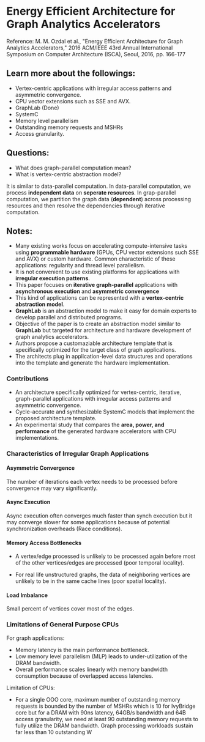 # Energy Efficient Architecture for Graph Analytics Accelerators

Reference: M. M. Ozdal et al., "Energy Efficient Architecture for Graph Analytics Accelerators," 2016 ACM/IEEE 43rd Annual International Symposium on Computer Architecture (ISCA), Seoul, 2016, pp. 166-177

## Learn more about the followings:
* Vertex-centric applications with irregular access patterns and asymmetric convergence.
* CPU vector extensions such as SSE and AVX.
* GraphLab (Done)
* SystemC
* Memory level parallelism
* Outstanding memory requests and MSHRs
* Access granularity.

## Questions:
* What does graph-parallel computation mean? 
* What is vertex-centric abstraction model?

It is similar to data-parallel computation. In data-parallel computation, we process **independent data** on **seperate resources**. In grap-parallel computation, we partition the graph data (**dependent**) across processing resources and then resolve the dependencies through iterative computation. 

## Notes:

* Many existing works focus on accelerating compute-intensive tasks using **programmable hardware** (GPUs, CPU vector extensions such SSE and AVX) or custom hardware. Common characteristic of these applications: regularity and thread level parallelism. 
* It is not convenient to use existing platforms for applications with **irregular execution patterns**.
* This paper focuses on **iterative graph-parallel** applications with **asynchronous execution** and **asymmetric convergence** 
* This kind of applications can be represented with a **vertex-centric abstraction model**. 
* **GraphLab** is an abstraction model to make it easy for domain experts to develop parallel and distributed programs.
* Objective of the paper is to create an abstraction model similar to **GraphLab** but targeted for architecture and hardware development of graph analytics accelerators.
* Authors propose a customaziable architecture template that is specifically optimized for the target class of graph applications.
* The architects plug in application-level data structures and operations into the template and generate the hardware implementation.

### Contributions
* An architecture specifically optimized for vertex-centric, iterative, graph-parallel applications with irregular access patterns and asymmetric convergence.
* Cycle-accurate and synthesizable SystemC models that implement the proposed architecture template.
* An experimental study that compares the **area, power, and performance** of the generated hardware accelerators with CPU implementations.

### Characteristics of Irregular Graph Applications

#### Asymmetric Convergence
The number of iterations each vertex needs to be processed before convergence may vary significantly.

#### Async Execution
Async execution often converges much faster than synch execution but it may converge slower for some applications because of potential synchronization overheads (Race conditions).

#### Memory Access Bottlenecks
* A vertex/edge processed is unlikely to be processed again before most of the other vertices/edges are processed (poor temporal locality).

* For real life unstructured graphs, the data of neighboring vertices are unlikely to be in the same cache lines (poor spatial locality).

#### Load Imbalance
Small percent of vertices cover most of the edges. 

### Limitations of General Purpose CPUs
For graph applications:
* Memory latency is the main performance bottleneck.
* Low memory level parallelism (MLP) leads to under-utilization of the DRAM bandwidth.
* Overall performance scales linearly with memory bandwidth consumption because of overlapped access latencies.

Limitation of CPUs:
* For a single OOO core, maximum number of outstanding memory requests is bounded by the number of MSHRs which is 10 for IvyBridge core but for a DRAM with 90ns latency, 64GB/s bandwidth and 64B access granularity, we need at least 90 outstanding memory requests to fully utilize the DRAM bandwidth. Graph processing workloads sustain far less than 10 outstanding W

